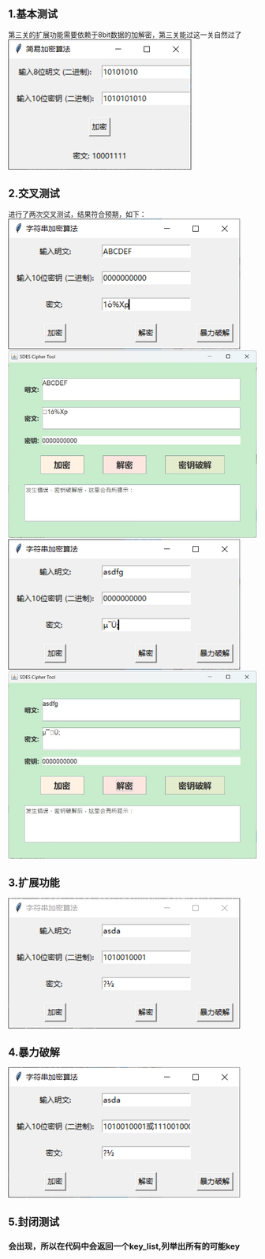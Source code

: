 ## 1.基本测试
第三关的扩展功能需要依赖于8bit数据的加解密，第三关能过这一关自然过了<br/>
![8-bits](img/8-bits.png)
## 2.交叉测试
进行了两次交叉测试，结果符合预期，如下：<br/>
![1](img/1.png)
![2](img/2.jpg)
![3](img/3.png)
![4](img/4.jpg)
## 3.扩展功能
![扩展功能](img/expand.png)
## 4.暴力破解
![暴力破解](img/force.png)
## 5.封闭测试
### 会出现，所以在代码中会返回一个key_list,列举出所有的可能key
